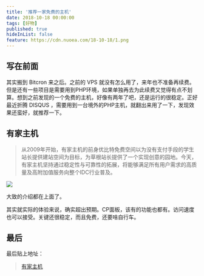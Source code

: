```yaml
---
title: '推荐一家免费的主机'
date: 2018-10-18 00:00:00
tags: [好物]
published: true
hideInList: false
feature: https://cdn.nuoea.com/18-10-18/1.png
---
```


## 写在前面

其实搬到 Bitcron 来之后。之前的 VPS 就没有怎么用了，来年也不准备再续费。但是还有一些项目是需要用到PHP环境，如果单独再去为此续费又觉得有点不划算。想到之前发现的一个免费的主机，好像有两年了吧，还是运行的很稳定。正好最近折腾 DISQUS ，需要用到一台境外的PHP主机，就翻出来用了一下，发现效果还蛮好，就推荐一下。


## 有家主机

>   从2009年开始，有家主机的前身优比特免费空间以为没有支付手段的学生站长提供建站空间为目标，为草根站长提供了一个实现创意的园地。今天，有家主机坚持通过稳定性与可靠性的拓展，将能够满足所有用户需求的高质量及高附加值服务向整个IDC行业普及。

![](https://cdn.nuoea.com/18-10-18/2.png)

大致的介绍都在上面了。

其实就实际的体验来说，确实超出预期。CP面板，该有的功能也都有。访问速度也可以接受。关键还很稳定，而且免费，还要啥自行车。

## 最后

最后贴上地址：

>  [有家主机](https://www.youjiazhuji.com)